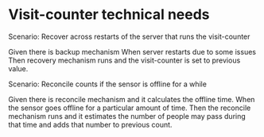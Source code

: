 # Visit-counter technical needs

Scenario: Recover across restarts of the server
that runs the visit-counter

  Given there is backup mechanism
  When server restarts due to some issues
  Then recovery mechanism runs and the visit-counter is set to previous value.

Scenario: Reconcile counts if the sensor is offline for a while

  Given there is reconcile mechanism and it calculates the offline time.
  When the sensor goes offline for a particular amount of time.
  Then the reconcile mechanism runs and it estimates the number of people
       may pass during that time and adds that number to previous count.
